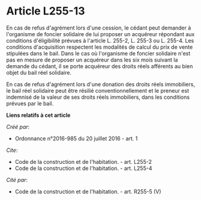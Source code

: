 # Article L255-13

En cas de refus d'agrément lors d'une cession, le cédant peut demander à l'organisme de foncier solidaire de lui proposer un
acquéreur répondant aux conditions d'éligibilité prévues à l'article L. 255-2, L. 255-3 ou L. 255-4. Les conditions
d'acquisition respectent les modalités de calcul du prix de vente stipulées dans le bail. Dans le cas où l'organisme de
foncier solidaire n'est pas en mesure de proposer un acquéreur dans les six mois suivant la demande du cédant, il se porte
acquéreur des droits réels afférents au bien objet du bail réel solidaire. 

En cas de refus d'agrément lors d'une donation des droits réels immobiliers, le bail réel solidaire peut être résilié
conventionnellement et le preneur est indemnisé de la valeur de ses droits réels immobiliers, dans les conditions prévues par
le bail.

**Liens relatifs à cet article**

_Créé par_:

  - Ordonnance n°2016-985 du 20 juillet 2016 - art. 1

_Cite_:

  - Code de la construction et de l'habitation. - art. L255-2
  - Code de la construction et de l'habitation. - art. L255-4

_Cité par_:

  - Code de la construction et de l'habitation. - art. R255-5 (V)
